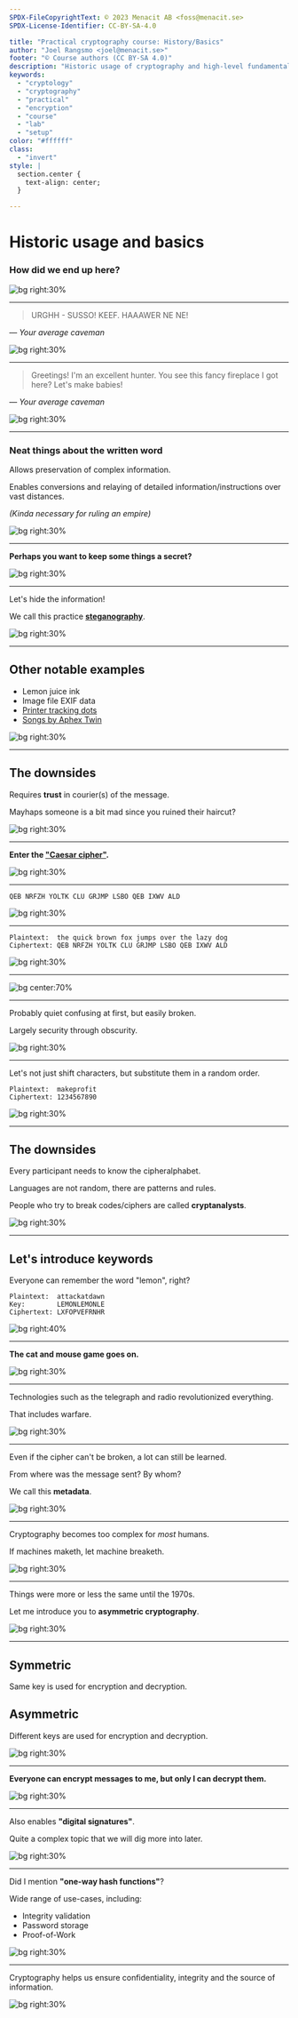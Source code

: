 ```yaml
---
SPDX-FileCopyrightText: © 2023 Menacit AB <foss@menacit.se>
SPDX-License-Identifier: CC-BY-SA-4.0

title: "Practical cryptography course: History/Basics"
author: "Joel Rangsmo <joel@menacit.se>"
footer: "© Course authors (CC BY-SA 4.0)"
description: "Historic usage of cryptography and high-level fundamentals"
keywords:
  - "cryptology"
  - "cryptography"
  - "practical"
  - "encryption"
  - "course"
  - "lab"
  - "setup"
color: "#ffffff"
class:
  - "invert"
style: |
  section.center {
    text-align: center;
  }

---
```

<!-- _footer: "%ATTRIBUTION_PREFIX%  (CC BY 2.0)" -->
# Historic usage and basics
### How did we end up here?

![bg right:30%](images/)

<!--
-->

---
<!-- _footer: "%ATTRIBUTION_PREFIX%  (CC BY 2.0)" -->
> URGHH - SUSSO! KEEF.
> HAAAWER NE NE!

— *Your average caveman*

![bg right:30%](images/)

<!--
-->

---
<!-- _footer: "%ATTRIBUTION_PREFIX%  (CC BY 2.0)" -->
> Greetings! I'm an excellent hunter. You see this fancy fireplace I got here? Let's make babies!

— *Your average caveman*

![bg right:30%](images/)

<!--
-->

---
<!-- _footer: "%ATTRIBUTION_PREFIX%  (CC BY 2.0)" -->
### Neat things about the written word
Allows preservation of complex information.  
  
Enables conversions and relaying of detailed information/instructions over vast distances.  
  
*(Kinda necessary for ruling an empire)*

![bg right:30%](images/)

<!--
-->

---
<!-- _footer: "%ATTRIBUTION_PREFIX%  (CC BY 2.0)" -->
**Perhaps you want to keep some things a secret?**

![bg right:30%](images/)

<!--
-->

---
<!-- _footer: "%ATTRIBUTION_PREFIX%  (CC BY 2.0)" -->
Let's hide the information!  
  
We call this practice [**steganography**](https://en.wikipedia.org/wiki/Steganography).

![bg right:30%](images/)

<!--
-->

---
<!-- _footer: "%ATTRIBUTION_PREFIX%  (CC BY 2.0)" -->
## Other notable examples
- Lemon juice ink
- Image file EXIF data
- [Printer tracking dots](https://en.wikipedia.org/wiki/Machine_Identification_Code)
- [Songs by Aphex Twin](https://twistedsifter.com/2013/01/hidden-images)

![bg right:30%](images/)

<!--
-->

---
<!-- _footer: "%ATTRIBUTION_PREFIX%  (CC BY 2.0)" -->
## The downsides
Requires **trust** in courier(s) of the message.  
  
Mayhaps someone is a bit mad since you ruined their haircut?  

![bg right:30%](images/)

<!--
-->

---
<!-- _footer: "%ATTRIBUTION_PREFIX%  (CC BY 2.0)" -->
**Enter the ["Caesar cipher"](https://en.wikipedia.org/wiki/Caesar_cipher).**

![bg right:30%](images/)

<!--
-->

---
<!-- _footer: "%ATTRIBUTION_PREFIX%  (CC BY 2.0)" -->
```
QEB NRFZH YOLTK CLU GRJMP LSBO QEB IXWV ALD
```

![bg right:30%](images/)

<!--
-->

---
<!-- _footer: "%ATTRIBUTION_PREFIX%  (CC BY 2.0)" -->
```
Plaintext:  the quick brown fox jumps over the lazy dog
Ciphertext: QEB NRFZH YOLTK CLU GRJMP LSBO QEB IXWV ALD
```

![bg right:30%](images/)

<!--
-->

---
<!-- _footer: "%ATTRIBUTION_PREFIX%  (CC BY 2.0)" -->

![bg center:70%](images/)

<!--
-->

---
<!-- _footer: "%ATTRIBUTION_PREFIX%  (CC BY 2.0)" -->
Probably quiet confusing at first, but easily broken.  
  
Largely security through obscurity.

![bg right:30%](images/)

<!--
-->

---
<!-- _footer: "%ATTRIBUTION_PREFIX%  (CC BY 2.0)" -->
Let's not just shift characters, but substitute them in a random order.  
  
```
Plaintext:  makeprofit
Ciphertext: 1234567890
```

![bg right:30%](images/)

<!--
-->

---
<!-- _footer: "%ATTRIBUTION_PREFIX%  (CC BY 2.0)" -->
## The downsides
Every participant needs to know the cipheralphabet.  
  
Languages are not random, there are patterns and rules.  
  
People who try to break codes/ciphers are called **cryptanalysts**.

![bg right:30%](images/)

<!--
-->

---
<!-- _footer: "%ATTRIBUTION_PREFIX%  (CC BY 2.0)" -->
## Let's introduce keywords
Everyone can remember the word "lemon", right?  

```
Plaintext:  attackatdawn
Key: 	    LEMONLEMONLE
Ciphertext: LXFOPVEFRNHR
```

![bg right:40%](images/)

<!--
-->

---
<!-- _footer: "%ATTRIBUTION_PREFIX%  (CC BY 2.0)" -->
**The cat and mouse game goes on.**

![bg right:30%](images/)

<!--
-->

---
<!-- _footer: "%ATTRIBUTION_PREFIX%  (CC BY 2.0)" -->
Technologies such as the telegraph and radio revolutionized everything.  
  
That includes warfare.

![bg right:30%](images/)

<!--
-->

---
<!-- _footer: "%ATTRIBUTION_PREFIX%  (CC BY 2.0)" -->
Even if the cipher can't be broken, a lot can still be learned.  
  
From where was the message sent? By whom?  
  
We call this **metadata**.

![bg right:30%](images/)

<!--
-->

---
<!-- _footer: "%ATTRIBUTION_PREFIX%  (CC BY 2.0)" -->
Cryptography becomes too complex for _most_ humans.  
  
If machines maketh, let machine breaketh.

![bg right:30%](images/)

<!--
-->

---
<!-- _footer: "%ATTRIBUTION_PREFIX%  (CC BY 2.0)" -->
Things were more or less the same until the 1970s.  
  
Let me introduce you to **asymmetric cryptography**.

![bg right:30%](images/)

<!--
-->

---
<!-- _footer: "%ATTRIBUTION_PREFIX%  (CC BY 2.0)" -->
## Symmetric
Same key is used for encryption and decryption.

## Asymmetric
Different keys are used for encryption and decryption.

![bg right:30%](images/)

<!--
-->

---
<!-- _footer: "%ATTRIBUTION_PREFIX%  (CC BY 2.0)" -->
**Everyone can encrypt messages to me, but only I can decrypt them.**

![bg right:30%](images/)

<!--
-->

---
<!-- _footer: "%ATTRIBUTION_PREFIX%  (CC BY 2.0)" -->
Also enables **"digital signatures"**.

Quite a complex topic that we will dig more into later.

![bg right:30%](images/)

<!--
-->

---
<!-- _footer: "%ATTRIBUTION_PREFIX%  (CC BY 2.0)" -->
Did I mention **"one-way hash functions"**?  
  
Wide range of use-cases, including:
- Integrity validation
- Password storage
- Proof-of-Work

![bg right:30%](images/)

<!--
-->

---
<!-- _footer: "%ATTRIBUTION_PREFIX%  (CC BY 2.0)" -->
Cryptography helps us ensure confidentiality, integrity and the source of information.

![bg right:30%](images/)

<!--
-->

